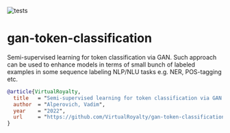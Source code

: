 ![tests](https://github.com/VirtualRoyalty/gan-token-classification/actions/workflows/ci.yml/badge.svg)

# gan-token-classification

Semi-supervised learning for token classification via GAN. Such approach can be used to enhance models in terms of small bunch of labeled examples in some sequence labeling NLP/NLU tasks e.g. NER, POS-tagging etc.



```BibTex
@article{VirtualRoyalty,
  title   = "Semi-supervised learning for token classification via GAN.",
  author  = "Alperovich, Vadim",
  year    = "2022",
  url     = "https://github.com/VirtualRoyalty/gan-token-classification",
}
```
